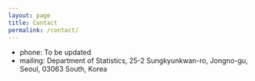 ```yaml
---
layout: page
title: Contact
permalink: /contact/
---
```



- phone: To be updated
- mailing: Department of Statistics, 25-2 Sungkyunkwan-ro, Jongno-gu, Seoul, 03063 South, Korea


